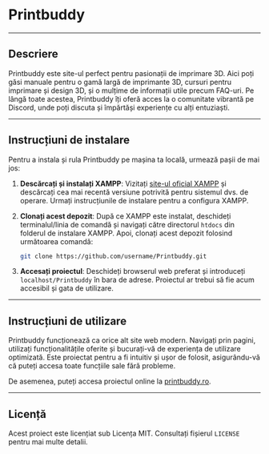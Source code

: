 # Printbuddy

---

## Descriere

Printbuddy este site-ul perfect pentru pasionații de imprimare 3D. Aici poți găsi manuale pentru o gamă largă de imprimante 3D, cursuri pentru imprimare și design 3D, și o mulțime de informații utile precum FAQ-uri. Pe lângă toate acestea, Printbuddy îți oferă acces la o comunitate vibrantă pe Discord, unde poți discuta și împărtăși experiențe cu alți entuziaști.

---

## Instrucțiuni de instalare

Pentru a instala și rula Printbuddy pe mașina ta locală, urmează pașii de mai jos:

1. **Descărcați și instalați XAMPP**: Vizitați [site-ul oficial XAMPP](https://www.apachefriends.org) și descărcați cea mai recentă versiune potrivită pentru sistemul dvs. de operare. Urmați instrucțiunile de instalare pentru a configura XAMPP.

2. **Clonați acest depozit**: După ce XAMPP este instalat, deschideți terminalul/linia de comandă și navigați către directorul `htdocs` din folderul de instalare XAMPP. Apoi, clonați acest depozit folosind următoarea comandă:
    ```sh
    git clone https://github.com/username/Printbuddy.git
    ```

3. **Accesați proiectul**: Deschideți browserul web preferat și introduceți `localhost/Printbuddy` în bara de adrese. Proiectul ar trebui să fie acum accesibil și gata de utilizare.

---

## Instrucțiuni de utilizare

Printbuddy funcționează ca orice alt site web modern. Navigați prin pagini, utilizați funcționalitățile oferite și bucurați-vă de experiența de utilizare optimizată. Este proiectat pentru a fi intuitiv și ușor de folosit, asigurându-vă că puteți accesa toate funcțiile sale fără probleme.

De asemenea, puteți accesa proiectul online la [printbuddy.ro](http://printbuddy.ro).

---

## Licență

Acest proiect este licențiat sub Licența MIT. Consultați fișierul `LICENSE` pentru mai multe detalii.
